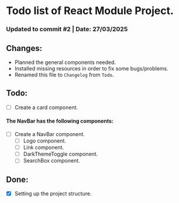 # Todo list of React Module Project.

### Updated to commit #2 | Date: 27/03/2025

## Changes:

-   Planned the general components needed.
-   Installed missing resources in order to fix some bugs/problems.
-   Renamed this file to `Changelog` from `Todo`.

## Todo:

-   [ ] Create a card component.

#### The NavBar has the following components:

-   [ ] Create a NavBar component.
    -   [ ] Logo component.
    -   [ ] Link component.
    -   [ ] DarkThemeToggle component.
    -   [ ] SearchBox component.

## Done:

-   [x] Setting up the project structure.
